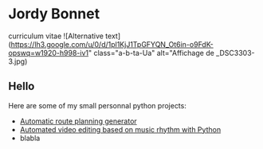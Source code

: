 # Jordy Bonnet
curriculum vitae
![Alternative text](https://lh3.google.com/u/0/d/1pl1KjJ1TpGFYQN_Ot6in-o9FdK-opswq=w1920-h998-iv1" class="a-b-ta-Ua" alt="Affichage de _DSC3303-3.jpg)

## Hello
Here are some of my small personnal python projects:
- [Automatic route planning generator](https://medium.com/@jordy.bonnet_67692/automatic-route-planning-generator-16a266d468a5)
- [Automated video editing based on music rhythm with Python](https://medium.com/@jordy.bonnet_67692/automated-video-editing-based-on-music-rhythm-with-python-76420dac2e6f)
- blabla
